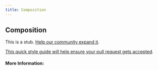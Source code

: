 ```yaml
---
title: Composition
---
```


## Composition

This is a stub. [Help our community expand it](https://github.com/freeCodeCamp/guide-articles/tree/master/articles/Math/Functions/Composition/index.md).

[This quick style guide will help ensure your pull request gets accepted](https://github.com/freeCodeCamp/guide-articles/blob/master/README.md).

<!-- The article goes here, in GitHub-flavored Markdown. Feel free to add YouTube videos, images, and CodePen/JSBin embeds  -->

#### More Information:
<!-- Please add any articles you think might be helpful to read before writing the article -->


